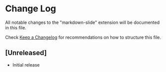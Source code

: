 # Change Log

All notable changes to the "markdown-slide" extension will be documented in this file.

Check [Keep a Changelog](http://keepachangelog.com/) for recommendations on how to structure this file.

## [Unreleased]

- Initial release